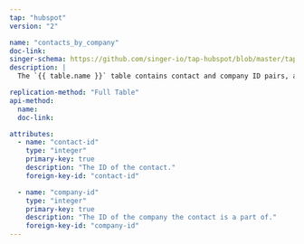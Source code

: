 ```yaml
---
tap: "hubspot"
version: "2"

name: "contacts_by_company"
doc-link: 
singer-schema: https://github.com/singer-io/tap-hubspot/blob/master/tap_hubspot/schemas/contacts_by_company.json
description: |
  The `{{ table.name }}` table contains contact and company ID pairs, allowing you to join contacts to relevant company data.

replication-method: "Full Table"
api-method:
  name: 
  doc-link: 

attributes:
  - name: "contact-id"
    type: "integer"
    primary-key: true
    description: "The ID of the contact."
    foreign-key-id: "contact-id"

  - name: "company-id"
    type: "integer"
    primary-key: true
    description: "The ID of the company the contact is a part of."
    foreign-key-id: "company-id"
---
```

